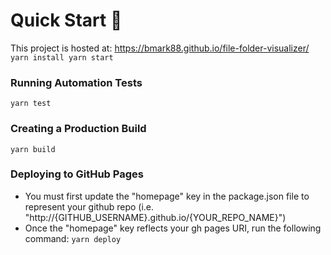 # Quick Start :open_file_folder:

This project is hosted at: https://bmark88.github.io/file-folder-visualizer/
`
yarn install
yarn start
`

### Running Automation Tests

`yarn test`

### Creating a Production Build

`yarn build`

### Deploying to GitHub Pages
- You must first update the "homepage" key in the package.json file to represent your github repo (i.e. "http://{GITHUB_USERNAME}.github.io/{YOUR_REPO_NAME}")
- Once the "homepage" key reflects your gh pages URI, run the following command:
`yarn deploy`
